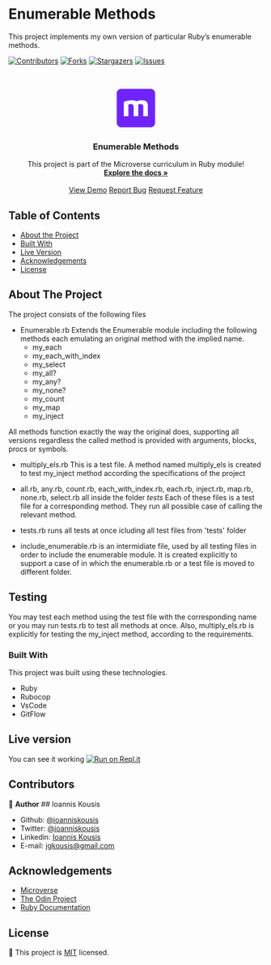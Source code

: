 # Enumerable Methods
This project implements my own version of particular Ruby’s enumerable methods.

<!--
*** Thanks for checking out this README Template. If you have a suggestion that would
*** make this better, please fork the repo and create a pull request or simply open
*** an issue with the tag "enhancement".
*** Thanks again! Now go create something AMAZING! :D
-->

<!-- PROJECT SHIELDS -->
<!--
*** I'm using markdown "reference style" links for readability.
*** Reference links are enclosed in brackets [ ] instead of parentheses ( ).
*** See the bottom of this document for the declaration of the reference variables
*** for contributors-url, forks-url, etc. This is an optional, concise syntax you may use.
*** https://www.markdownguide.org/basic-syntax/#reference-style-links
-->

[![Contributors][contributors-shield]][contributors-url]
[![Forks][forks-shield]][forks-url]
[![Stargazers][stars-shield]][stars-url]
[![Issues][issues-shield]][issues-url]

<!-- PROJECT LOGO -->
<br />
<p align="center">
  <a href="https://github.com/ioanniskousis/Enumerable">
    <img src="images/microverse.png" alt="Microverse Logo" width="80" height="80">
  </a>
  
  <h3 align="center">Enumerable Methods</h3>
  
  <p align="center">
    This project is part of the Microverse curriculum in Ruby module!
    <br />
    <a href="https://github.com/ioanniskousis/Enumerable"><strong>Explore the docs »</strong></a>
    <br />
    <br />
    <a href="https://repl.it/@ioanniskousis/Enumerable">View Demo</a>
    <a href="https://github.com/ioanniskousis/Enumerable/issues">Report Bug</a>
    <a href="https://github.com/ioanniskousis/Enumerable/issues">Request Feature</a>
  </p>
</p>

<!-- TABLE OF CONTENTS -->

## Table of Contents

- [About the Project](#about-the-project)
- [Built With](#built-with)
- [Live Version](#live-version)
- [Acknowledgements](#acknowledgements)
- [License](#license)

<!-- ABOUT THE PROJECT -->

## About The Project

The project consists of the following files

- Enumerable.rb
  Extends the Enumerable module including the following methods each emulating an original method with the implied name.
  - my_each
  - my_each_with_index
  - my_select
  - my_all?
  - my_any?
  - my_none? 
  - my_count
  - my_map
  - my_inject

All methods function exactly the way the original does, supporting all versions regardless the called method is provided with arguments, blocks, procs or symbols.

- multiply_els.rb
  This is a test file. A method named multiply_els is created to test my_inject method according the specifications of the project

- all.rb, any.rb, count.rb, each_with_index.rb, each.rb, inject.rb, map.rb, none.rb, select.rb all inside the folder <i>tests</i>
  Each of these files is a test file for a corresponding method. They run all possible case of calling the relevant method.

- tests.rb runs all tests at once icluding all test files from 'tests' folder

- include_enumerable.rb is an intermidiate file, used by all testing files in order to include the enumerable module. It is created explicitly to support a case of in which the enumerable.rb or a test file is moved to different folder.


<!-- ABOUT THE PROJECT -->

## Testing

You may test each method using the test file with the corresponding name or you may run tests.rb to test all methods at once.
Also, multiply_els.rb is explicitly for testing the my_inject method, according to the requirements.

### Built With

This project was built using these technologies.

- Ruby
- Rubocop
- VsCode
- GitFlow

<!-- LIVE VERSION -->

## Live version

You can see it working [![Run on Repl.it](https://repl.it/badge/github/ioanniskousis/Enumerable)](https://repl.it/@ioanniskousis/Enumerable)

<!-- CONTACT -->

## Contributors

:bust_in_silhouette: **Author**
​## Ioannis Kousis

- Github: [@ioanniskousis](https://github.com/ioanniskousis)
- Twitter: [@ioanniskousis](https://twitter.com/ioanniskousis)
- Linkedin: [Ioannis Kousis](https://www.linkedin.com/in/ioannis-kousis-9a5051b4/)
- E-mail: jgkousis@gmail.com

<!-- ACKNOWLEDGEMENTS -->

## Acknowledgements

- [Microverse](https://www.microverse.org/)
- [The Odin Project](https://www.theodinproject.com/)
- [Ruby Documentation](https://www.ruby-lang.org/en/documentation/)

<!-- MARKDOWN LINKS & IMAGES -->
<!-- https://www.markdownguide.org/basic-syntax/#reference-style-links -->

[contributors-shield]: https://img.shields.io/github/contributors/ioanniskousis/Bubble_sort.svg?style=flat-square
[contributors-url]: https://github.com/ioanniskousis/Bubble_sort/graphs/contributors
[forks-shield]: https://img.shields.io/github/forks/ioanniskousis/Bubble_sort.svg?style=flat-square
[forks-url]: https://github.com/ioanniskousis/Bubble_sort/network/members
[stars-shield]: https://img.shields.io/github/stars/ioanniskousis/Bubble_sort.svg?style=flat-square
[stars-url]: https://github.com/ioanniskousis/Bubble_sort/stargazers
[issues-shield]: https://img.shields.io/github/issues/ioanniskousis/Bubble_sort.svg?style=flat-square
[issues-url]: https://github.com/ioanniskousis/Bubble_sort/issues

<!-- LICENSE -->

## License

📝
This project is [MIT](https://opensource.org/licenses/MIT) licensed.
